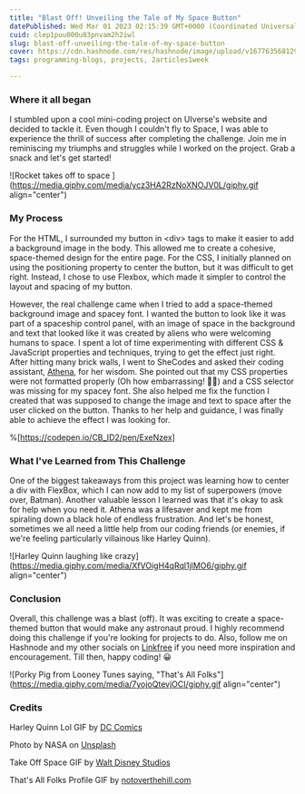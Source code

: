 ```yaml
---
title: "Blast Off! Unveiling the Tale of My Space Button"
datePublished: Wed Mar 01 2023 02:15:39 GMT+0000 (Coordinated Universal Time)
cuid: clep1puu000u83pnvam2h2iwl
slug: blast-off-unveiling-the-tale-of-my-space-button
cover: https://cdn.hashnode.com/res/hashnode/image/upload/v1677635681290/34960d20-f8f2-4e52-86e4-bd09834b64e7.png
tags: programming-blogs, projects, 2articles1week

---
```


### Where it all began

I stumbled upon a cool mini-coding project on UIverse's website and decided to tackle it. Even though I couldn't fly to Space, I was able to experience the thrill of success after completing the challenge. Join me in reminiscing my triumphs and struggles while I worked on the project. Grab a snack and let's get started!

![Rocket takes off to space ](https://media.giphy.com/media/ycz3HA2RzNoXNOJV0L/giphy.gif align="center")

### My Process

For the HTML, I surrounded my button in &lt;div&gt; tags to make it easier to add a background image in the body. This allowed me to create a cohesive, space-themed design for the entire page. For the CSS, I initially planned on using the positioning property to center the button, but it was difficult to get right. Instead, I chose to use Flexbox, which made it simpler to control the layout and spacing of my button.

However, the real challenge came when I tried to add a space-themed background image and spacey font. I wanted the button to look like it was part of a spaceship control panel, with an image of space in the background and text that looked like it was created by aliens who were welcoming humans to space. I spent a lot of time experimenting with different CSS & JavaScript properties and techniques, trying to get the effect just right. After hitting many brick walls, I went to SheCodes and asked their coding assistant, [Athena](https://www.shecodes.io/athena), for her wisdom. She pointed out that my CSS properties were not formatted properly (Oh how embarrassing! 🤦‍♀️) and a CSS selector was missing for my spacey font. She also helped me fix the function I created that was supposed to change the image and text to space after the user clicked on the button. Thanks to her help and guidance, I was finally able to achieve the effect I was looking for.  

%[https://codepen.io/CB_ID2/pen/ExeNzex] 

### What I've Learned from This Challenge

One of the biggest takeaways from this project was learning how to center a div with FlexBox, which I can now add to my list of superpowers (move over, Batman). Another valuable lesson I learned was that it's okay to ask for help when you need it. Athena was a lifesaver and kept me from spiraling down a black hole of endless frustration. And let's be honest, sometimes we all need a little help from our coding friends (or enemies, if we're feeling particularly villainous like Harley Quinn).

![Harley Quinn laughing like crazy](https://media.giphy.com/media/XfVOigH4qRql1jlMO6/giphy.gif align="center")

### Conclusion

Overall, this challenge was a blast (off). It was exciting to create a space-themed button that would make any astronaut proud. I highly recommend doing this challenge if you're looking for projects to do. Also, follow me on Hashnode and my other socials on [Linkfree](https://linkfree.eddiehub.io/CBID2) if you need more inspiration and encouragement. Till then, happy coding! 😀

![Porky Pig from Looney Tunes saying, "That's All Folks"](https://media.giphy.com/media/7yojoQtevjOCI/giphy.gif align="center")

### Credits

Harley Quinn Lol GIF by [DC Comics](https://media.giphy.com/media/XfVOigH4qRql1jlMO6/giphy.gif)

Photo by NASA on [Unsplash](https://unsplash.com/photos/JkaKy_77wF8?utm_source=unsplash&utm_medium=referral&utm_content=creditCopyText)

Take Off Space GIF by [Walt Disney Studios](https://media.giphy.com/media/ycz3HA2RzNoXNOJV0L/giphy.gif)

That's All Folks Profile GIF by [notoverthehill.com](https://media.giphy.com/media/7yojoQtevjOCI/giphy.gif)